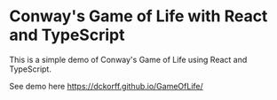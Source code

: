 # Conway's Game of Life with React and TypeScript

This is a simple demo of Conway's Game of Life using React and TypeScript.

See demo here https://dckorff.github.io/GameOfLife/